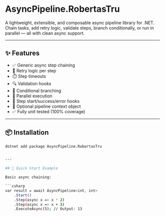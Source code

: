 # AsyncPipeline.RobertasTru

A lightweight, extensible, and composable async pipeline library for .NET.  
Chain tasks, add retry logic, validate steps, branch conditionally, or run in parallel — all with clean async support.

---

## ✨ Features

- ✅ Generic async step chaining
- 🔁 Retry logic per step
- ⏱️ Step timeouts
- 🔍 Validation hooks
- 🔄 Conditional branching
- 🧵 Parallel execution
- 🎯 Step start/success/error hooks
- 🧳 Optional pipeline context object
- ✅ Fully unit tested (100% coverage)

---

## 📦 Installation

```bash
dotnet add package AsyncPipeline.RobertasTru


---

## 🚀 Quick Start Example

Basic async chaining:

```csharp
var result = await AsyncPipeline<int, int>
    .Start()
    .Step(async x => x * 2)
    .Step(async x => x + 3)
    .ExecuteAsync(5); // Output: 13
